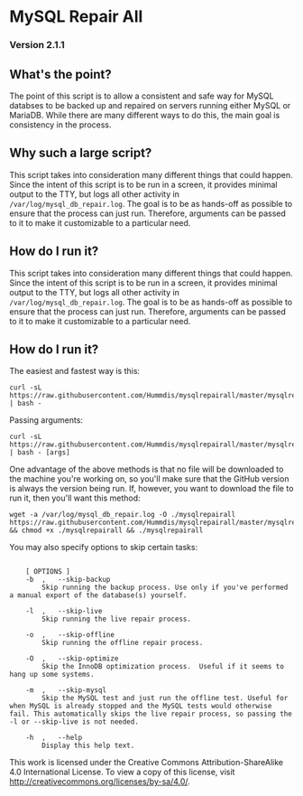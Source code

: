 # MySQL Repair All

### Version 2.1.1

## What's the point?

The point of this script is to allow a consistent and safe way for MySQL databses to be backed up and repaired on servers running either MySQL or MariaDB.  While there are many different ways to do this, the main goal is consistency in the process.

## Why such a large script?

This script takes into consideration many different things that could happen.  Since the intent of this script is to be run in a screen, it provides minimal output to the TTY, but logs all other activity in `/var/log/mysql_db_repair.log`.    The goal is to be as hands-off as possible to ensure that the process can just run.  Therefore, arguments can be passed to it to make it customizable to a particular need.

## How do I run it?

This script takes into consideration many different things that could happen.  Since the intent of this script is to be run in a screen, it provides minimal output to the TTY, but logs all other activity in `/var/log/mysql_db_repair.log`.    The goal is to be as hands-off as possible to ensure that the process can just run.  Therefore, arguments can be passed to it to make it customizable to a particular need.

## How do I run it?

The easiest and fastest way is this:

    curl -sL https://raw.githubusercontent.com/Hummdis/mysqlrepairall/master/mysqlrepairall | bash -

Passing arguments:

    curl -sL https://raw.githubusercontent.com/Hummdis/mysqlrepairall/master/mysqlrepairall | bash - [args]

One advantage of the above methods is that no file will be downloaded to the machine you're working on, so you'll make sure that the GitHub version is always the version being run.  If, however, you want to download the file to run it, then you'll want this method:

    wget -a /var/log/mysql_db_repair.log -O ./mysqlrepairall https://raw.githubusercontent.com/Hummdis/mysqlrepairall/master/mysqlrepairall && chmod +x ./mysqlrepairall && ./mysqlrepairall

You may also specify options to skip certain tasks:

```Usage: mysqlrepairall [ OPTIONS ]

    [ OPTIONS ]
	-b	,	--skip-backup
		Skip running the backup process. Use only if you've performed a manual export of the database(s) yourself.

	-l	,	--skip-live
		Skip running the live repair process.

	-o	,	--skip-offline	
		Skip running the offline repair process.
	
	-O	,	--skip-optimize
		Skip the InnoDB optimization process.  Useful if it seems to hang up some systems.
	
	-m	,	--skip-mysql
		Skip the MySQL test and just run the offline test. Useful for when MySQL is already stopped and the MySQL tests would otherwise fail. This automatically skips the live repair process, so passing the -l or --skip-live is not needed.

	-h	,	--help
		Display this help text.
```

This work is licensed under the Creative Commons Attribution-ShareAlike 4.0 International License. To view a copy of this license, visit http://creativecommons.org/licenses/by-sa/4.0/.
